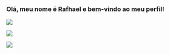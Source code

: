 ### Olá, meu nome é Rafhael e bem-vindo ao meu perfil!
<div>
<p>
<a href="https://github.com/RafhaelMatias"></a><a href="https://wa.me/5583996204641?text=Eu%20quero%20fazer%20um%20pedido" rel="nofollow" target=blank><img src="https://i.pinimg.com/564x/da/c4/bf/dac4bfad9993da7eddada931ebedc3e1.jpg" data-canonical-src="https://img.shields.io/badge/WhatsApp-25D366?style=for-the-badge&amp;logo=whatsapp&amp;logoColor=white" style="max-width: 100%;"></a></p>
  
<p><a href="mailto:rafhael.matias@gmail.com"><img src="https://camo.githubusercontent.com/571384769c09e0c66b45e39b5be70f68f552db3e2b2311bc2064f0d4a9f5983b/68747470733a2f2f696d672e736869656c64732e696f2f62616467652f476d61696c2d4431343833363f7374796c653d666f722d7468652d6261646765266c6f676f3d676d61696c266c6f676f436f6c6f723d7768697465" data-canonical-src="https://img.shields.io/badge/Gmail-D14836?style=for-the-badge&amp;logo=gmail&amp;logoColor=white" style="max-width: 100%;"></a></p>
  
<p><a href="https://instagram.com/rafhaelmatias" rel="nofollow"><img src="https://a-static.mlcdn.com.br/470x352/adesivo-de-parede-100x100cm-logo-instagram-profissoes-ref-ade0840-nebula-decor/nebuladecor/810a4c0c878911eb9b484201ac1850e0/655e797034f33b73aa777a34926b2ac3.jpg" data-canonical-src="https://img.shields.io/badge/Instagram-E4405F?style=for-the-badge&amp;logo=instagram&amp;logoColor=white"></a></p>
  </div>
